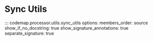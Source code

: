 # Sync Utils

::: codemap.processor.utils.sync_utils
    options:
      members_order: source
      show_if_no_docstring: true
      show_signature_annotations: true
      separate_signature: true

